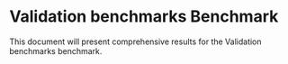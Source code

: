 # Validation benchmarks Benchmark

This document will present comprehensive results for the Validation benchmarks benchmark.
